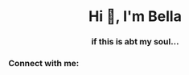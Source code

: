 <h1 align="center">Hi 👋, I'm Bella</h1>
<h3 align="center">if this is abt my soul...</h3>

<h3 align="left">Connect with me:</h3>
<p align="left">
</p>
